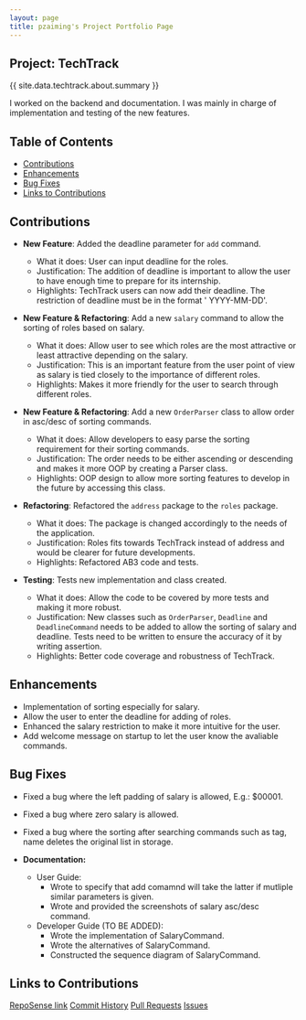 ```yaml
---
layout: page
title: pzaiming's Project Portfolio Page
---
```


## Project: TechTrack

{{ site.data.techtrack.about.summary }}

I worked on the backend and documentation. I was mainly in charge of implementation and testing of the new features.

## Table of Contents

* [Contributions](#contributions)
* [Enhancements](#enhancements)
* [Bug Fixes](#bug-fixes)
* [Links to Contributions](#links-to-contributions)

## Contributions

* **New Feature**: Added the deadline parameter for `add` command.
    * What it does: User can input deadline for the roles.
    * Justification: The addition of deadline is important to allow the user to have enough time to prepare for its
      internship.
    * Highlights: TechTrack users can now add their deadline. The restriction of deadline must be in the format '
      YYYY-MM-DD'.


* **New Feature & Refactoring**: Add a new `salary` command to allow the sorting of roles based on salary.
    * What it does: Allow user to see which roles are the most attractive or least attractive depending on the salary.
    * Justification: This is an important feature from the user point of view as salary is tied closely to the
      importance of different roles.
    * Highlights: Makes it more friendly for the user to search through different roles.


* **New Feature & Refactoring**: Add a new `OrderParser` class to allow order in asc/desc of sorting commands.
    * What it does: Allow developers to easy parse the sorting requirement for their sorting commands.
    * Justification: The order needs to be either ascending or descending and makes it more OOP by creating a Parser
      class.
    * Highlights: OOP design to allow more sorting features to develop in the future by accessing this class.


* **Refactoring**: Refactored the `address` package to the `roles` package.
    * What it does: The package is changed accordingly to the needs of the application.
    * Justification: Roles fits towards TechTrack instead of address and would be clearer for future developments.
    * Highlights: Refactored AB3 code and tests.


* **Testing**: Tests new implementation and class created.
    * What it does: Allow the code to be covered by more tests and making it more robust.
    * Justification: New classes such as `OrderParser`, `Deadline` and `DeadlineCommand` needs to be added to allow the
      sorting of salary and deadline. Tests need to be written to ensure the accuracy of it by writing assertion.
    * Highlights: Better code coverage and robustness of TechTrack.

## Enhancements

* Implementation of sorting especially for salary.
* Allow the user to enter the deadline for adding of roles.
* Enhanced the salary restriction to make it more intuitive for the user.
* Add welcome message on startup to let the user know the avaliable commands.

## Bug Fixes

* Fixed a bug where the left padding of salary is allowed, E.g.: $00001.
* Fixed a bug where zero salary is allowed.
* Fixed a bug where the sorting after searching commands such as tag, name deletes the original list in storage.

* **Documentation:**
    * User Guide:
        * Wrote to specify that add comamnd will take the latter if mutliple similar parameters is given.
        * Wrote and provided the screenshots of salary asc/desc command.
    * Developer Guide (TO BE ADDED):
        * Wrote the implementation of SalaryCommand.
        * Wrote the alternatives of SalaryCommand.
        * Constructed the sequence diagram of SalaryCommand.

## Links to Contributions

[RepoSense link](https://nus-cs2103-ay2223s2.github.io/tp-dashboard/?search=pzaiming&breakdown=true)
[Commit History](https://github.com/AY2223S2-CS2103-W16-2/tp/commits?author=pzaiming)
[Pull Requests](https://github.com/AY2223S2-CS2103-W16-2/tp/pulls?q=is%3Apr+author%3Apzaiming)
[Issues](https://github.com/AY2223S2-CS2103-W16-2/tp/issues?q=is%3Aissue+author%3Apzaiming)
